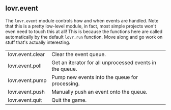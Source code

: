 <!--
category: module
-->

lovr.event
---

The `lovr.event` module controls how and when events are handled.  Note that this is a pretty
low-level module, in fact, most simple projects won't even need to touch this at all!  This is
because the functions here are called automatically by the default `lovr.run` function.  Move along
and go work on stuff that's actually interesting.

<table>
<tr>
  <td class="pre">lovr.event.clear</td>
  <td>Clear the event queue.</td>
</tr>

<tr>
  <td class="pre">lovr.event.poll</td>
  <td>Get an iterator for all unprocessed events in the queue.</td>
</tr>

<tr>
  <td class="pre">lovr.event.pump</td>
  <td>Pump new events into the queue for processing.</td>
</tr>

<tr>
  <td class="pre">lovr.event.push</td>
  <td>Manually push an event onto the queue.</td>
</tr>

<tr>
  <td class="pre">lovr.event.quit</td>
  <td>Quit the game.</td>
</tr>
</table>
